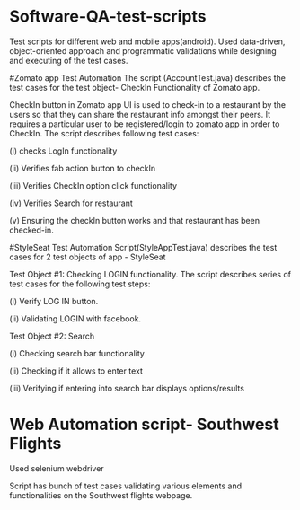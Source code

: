 # Software-QA-test-scripts
Test scripts for different web and mobile apps(android).
Used data-driven, object-oriented approach and programmatic validations while designing and executing of the test cases.

#Zomato app Test Automation
The script (AccountTest.java) describes the test cases for the test object- CheckIn Functionality of Zomato app.

CheckIn button in Zomato app UI is used to check-in to a restaurant by the users so that they can share the restaurant info amongst their
peers. It requires a particular user to be registered/login to zomato app in order to CheckIn.
The script describes following test cases:

(i) checks LogIn functionality 

(ii) Verifies fab action button to checkIn

(iii) Verifies CheckIn option click functionality 

(iv) Verifies Search for restaurant

(v) Ensuring the checkIn button works and that restaurant has been checked-in.

#StyleSeat Test Automation
Script(StyleAppTest.java) describes the test cases for 2 test objects of app - StyleSeat

Test Object #1: Checking LOGIN functionality.
The script describes series of test cases for the following test steps: 

(i) Verify LOG IN button.

(ii) Validating LOGIN with facebook.

Test Object #2: Search

(i) Checking search bar functionality

(ii) Checking if it allows to enter text 

(iii) Verifying if entering into search bar displays options/results 


# Web Automation script- Southwest Flights
Used selenium webdriver

Script has bunch of test cases validating various elements and functionalities on the Southwest flights webpage.

